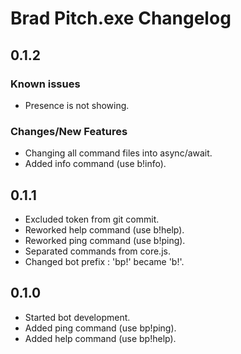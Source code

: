 # Brad Pitch.exe Changelog

## 0.1.2
### Known issues
* Presence is not showing.

### Changes/New Features
* Changing all command files into async/await.
* Added info command (use b!info).

## 0.1.1
* Excluded token from git commit.
* Reworked help command (use b!help).
* Reworked ping command (use b!ping).
* Separated commands from core.js.
* Changed bot prefix : 'bp!' became 'b!'.

## 0.1.0
* Started bot development.
* Added ping command (use bp!ping).
* Added help command (use bp!help).
